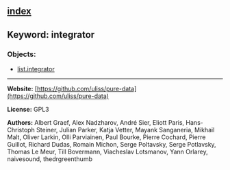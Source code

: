 [index](../index.html)
---

## Keyword: integrator

### Objects:
* [list.integrator](../list.integrator.html)

---
**Website:** [https://github.com/uliss/pure-data](https://github.com/uliss/pure-data)

**License:** GPL3

**Authors:** Albert Graef, Alex Nadzharov, André Sier, Eliott Paris, Hans-Christoph Steiner, Julian Parker, Katja Vetter, Mayank Sanganeria, Mikhail Malt, Oliver Larkin, Olli Parviainen, Paul Bourke, Pierre Cochard, Pierre Guillot, Richard Dudas, Romain Michon, Serge Poltavsky, Serge Potlavsky, Thomas Le Meur, Till Bovermann, Viacheslav Lotsmanov, Yann Orlarey, naivesound, thedrgreenthumb
